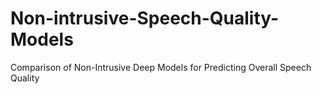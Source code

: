 # Non-intrusive-Speech-Quality-Models
Comparison of Non-Intrusive Deep Models for Predicting Overall Speech Quality
